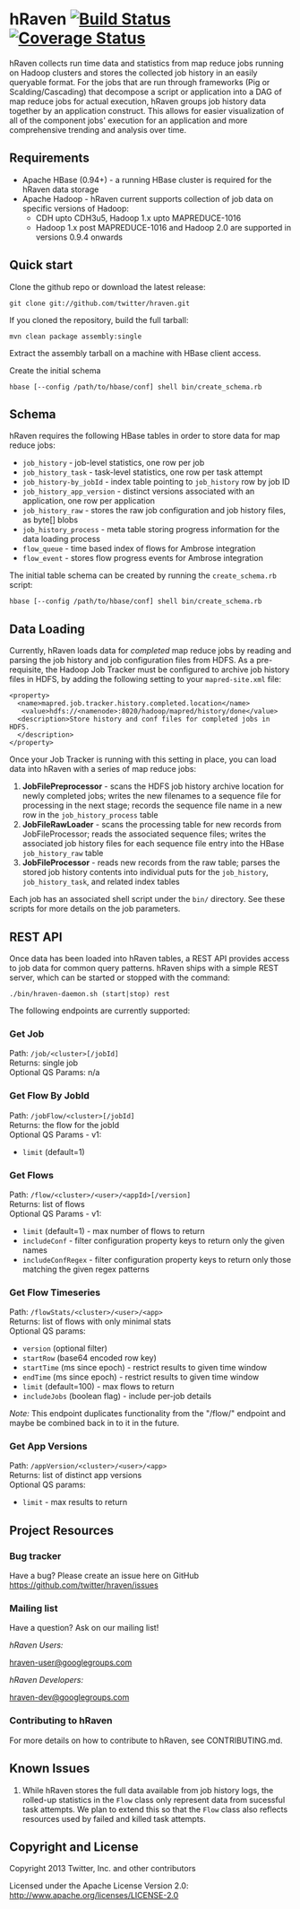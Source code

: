 hRaven [![Build Status](https://travis-ci.org/twitter/hraven.png)](https://travis-ci.org/twitter/hraven) [![Coverage Status](https://coveralls.io/repos/twitter/hraven/branch.png?branch=master)](https://coveralls.io/r/twitter/hraven?branch=master)
==========

hRaven collects run time data and statistics from map reduce jobs running on
Hadoop clusters and stores the collected job history in an easily queryable
format. For the jobs that are run through frameworks (Pig or
Scalding/Cascading) that decompose a script or application into a DAG of map
reduce jobs for actual execution, hRaven groups job history data together by
an application construct.  This allows for easier visualization of all of the
component jobs' execution for an application and more comprehensive trending
and analysis over time.

Requirements
--------------------

* Apache HBase (0.94+) - a running HBase cluster is required for the hRaven
  data storage
* Apache Hadoop - hRaven current supports collection of job data on specific
  versions of Hadoop:
  * CDH upto CDH3u5, Hadoop 1.x upto MAPREDUCE-1016
  * Hadoop 1.x post MAPREDUCE-1016 and Hadoop 2.0 are supported in versions 0.9.4 onwards

Quick start
--------------------

Clone the github repo or download the latest release:

    git clone git://github.com/twitter/hraven.git

If you cloned the repository, build the full tarball:

    mvn clean package assembly:single

Extract the assembly tarball on a machine with HBase client access.

Create the initial schema

    hbase [--config /path/to/hbase/conf] shell bin/create_schema.rb


Schema
--------------------

hRaven requires the following HBase tables in order to store data for map
reduce jobs:

* `job_history` - job-level statistics, one row per job
* `job_history_task` - task-level statistics, one row per task attempt
* `job_history-by_jobId` - index table pointing to `job_history` row by job ID
* `job_history_app_version` - distinct versions associated with an
  application, one row per application
* `job_history_raw` - stores the raw job configuration and job history files,
  as byte[] blobs
* `job_history_process` - meta table storing progress information for the data
  loading process
* `flow_queue` - time based index of flows for Ambrose integration
* `flow_event` - stores flow progress events for Ambrose integration

The initial table schema can be created by running the `create_schema.rb`
script:

    hbase [--config /path/to/hbase/conf] shell bin/create_schema.rb


Data Loading
--------------------

Currently, hRaven loads data for _completed_ map reduce jobs by reading and parsing the job history and job configuration files from HDFS.  As a pre-requisite, the Hadoop Job Tracker must be configured to archive job history files in HDFS, by adding the following setting to your `mapred-site.xml` file:

    <property>
      <name>mapred.job.tracker.history.completed.location</name>
       <value>hdfs://<namenode>:8020/hadoop/mapred/history/done</value>
      <description>Store history and conf files for completed jobs in HDFS.
      </description>
    </property>

Once your Job Tracker is running with this setting in place, you can load data into hRaven with a series of map reduce jobs:

1. **JobFilePreprocessor** - scans the HDFS job history archive location for newly completed jobs; writes the new filenames to a sequence file for processing in the next stage; records the sequence file name in a new row in the `job_history_process` table
2. **JobFileRawLoader** - scans the processing table for new records from JobFileProcessor; reads the associated sequence files; writes the associated job history files for each sequence file entry into the HBase `job_history_raw` table
3. **JobFileProcessor** - reads new records from the raw table; parses the stored job history contents into individual puts for the `job_history`, `job_history_task`, and related index tables

Each job has an associated shell script under the `bin/` directory.  See these scripts for more details on the job parameters.

REST API
--------------------

Once data has been loaded into hRaven tables, a REST API provides access to job data for common query patterns.  hRaven ships with a simple REST server, which can be started or stopped with the command:

    ./bin/hraven-daemon.sh (start|stop) rest

The following endpoints are currently supported:

### Get Job

Path: `/job/<cluster>[/jobId]`  
Returns: single job  
Optional QS Params: n/a

### Get Flow By JobId

Path: `/jobFlow/<cluster>[/jobId]`  
Returns: the flow for the jobId  
Optional QS Params - v1:  

* `limit` (default=1)

### Get Flows

Path: `/flow/<cluster>/<user>/<appId>[/version]`  
Returns: list of flows  
Optional QS Params - v1:

* `limit` (default=1) - max number of flows to return
* `includeConf` - filter configuration property keys to return only the given
  names
* `includeConfRegex` - filter configuration property keys to return only those
  matching the given regex patterns

### Get Flow Timeseries

Path: `/flowStats/<cluster>/<user>/<app>`  
Returns: list of flows with only minimal stats  
Optional QS params:

* `version` (optional filter)
* `startRow` (base64 encoded row key)
* `startTime` (ms since epoch) - restrict results to given time window
* `endTime` (ms since epoch) - restrict results to given time window
* `limit` (default=100) - max flows to return
* `includeJobs` (boolean flag) - include per-job details

*Note:* This endpoint duplicates functionality from the "/flow/" endpoint and
 maybe be combined back in to it in the future.


### Get App Versions

Path: `/appVersion/<cluster>/<user>/<app>`  
Returns: list of distinct app versions  
Optional QS params:

* `limit` - max results to return


Project Resources
--------------------

### Bug tracker
Have a bug? Please create an issue here on GitHub
https://github.com/twitter/hraven/issues

### Mailing list
Have a question? Ask on our mailing list!

*hRaven Users:*

[hraven-user@googlegroups.com](http://groups.google.com/group/hraven-user)

*hRaven Developers:*

[hraven-dev@googlegroups.com](http://groups.google.com/group/hraven-dev)

### Contributing to hRaven
For more details on how to contribute to hRaven, see CONTRIBUTING.md.


Known Issues
--------------------

1. While hRaven stores the full data available from job history logs, the rolled-up statistics in the `Flow` class only represent data from sucessful task attempts.  We plan to extend this so that the `Flow` class also reflects resources used by failed and killed task attempts.

Copyright and License
---------------------
Copyright 2013 Twitter, Inc. and other contributors

Licensed under the Apache License Version 2.0: http://www.apache.org/licenses/LICENSE-2.0
